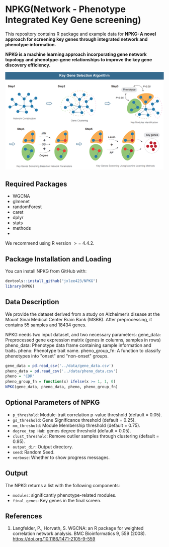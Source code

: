 # NPKG(Network - Phenotype Integrated Key Gene screening)
This repository contains R package and example data for **NPKG: A novel approach for screening key genes
through integrated network and phenotype information.**

**NPKG is a machine learning approach incorporating gene network topology and phenotype-gene relationships to improve the key gene discovery
efficiency.**

![Overview](./docs/NPKGmodel.png)

## Required Packages
- WGCNA
- glmenet
- randomForest
- caret
- dplyr
- stats
- methods
- 
We recommend using R version $>=$ 4.4.2.

## Package Installation and Loading
You can install NPKG from GitHub with:
``` r
devtools::install_github("jxlee423/NPKG")
library(NPKG)
```

## Data Description
We provide the dataset derived from a study on Alzheimer’s disease at the Mount Sinai Medical Center Brain Bank (MSBB). After preprocessing, it contains 55 samples and 18434 genes.

NPKG needs two input dataset, and two necessary parameters:
gene_data: Preprocessed gene expression matrix (genes in columns, samples in rows)
pheno_data: Phenotype data frame containing sample information and traits.
pheno: Phenotype trait name.
pheno_group_fn: A function to classify phenotypes into "onset" and "non-onset" groups.

``` r
gene_data = pd.read_csv('../data/gene_data.csv')
pheno_data = pd.read_csv('../data/pheno_data.csv')
pheno = "CDR"
pheno_group_fn = function(x) ifelse(x >= 1, 1, 0)
NPKG(gene_data, pheno_data, pheno, pheno_group_fn)
```

## Optional Parameters of NPKG
- `p_threshold`: Module-trait correlation p-value threshold (default = 0.05).
- `gs_threshold`: Gene Significance threshold (default = 0.25).
- `mm_threshold`: Module Membership threshold (default = 0.75).
- `degree_top Hub`: genes degree threshold (default = 0.05).
- `clust_threshold`: Remove outlier samples through clustering (default = 0.95).
- `output_dir`: Output directory.
- `seed`: Random Seed.
- `verbose`: Whether to show progress messages.

## Output
The NPKG returns a list with the following components:

- `modules`: significantly phenotype-related modules.
- `final_genes`: Key genes in the final screen.

## References

1. Langfelder, P., Horvath, S. WGCNA: an R package for weighted correlation network analysis. BMC Bioinformatics 9, 559 (2008). https://doi.org/10.1186/1471-2105-9-559
